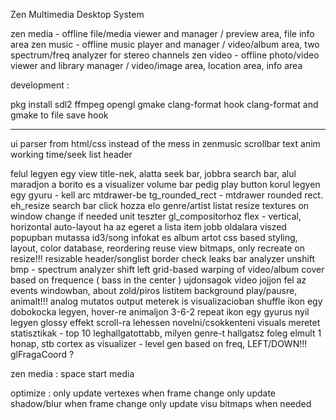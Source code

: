 Zen Multimedia Desktop System

zen media - offline file/media viewer and manager / preview area, file info area
zen music - offline music player and manager / video/album area, two spectrum/freq analyzer for stereo channels
zen video - offline photo/video viewer and library manager / video/image area, location area, info area

development :

pkg install sdl2 ffmpeg opengl gmake clang-format
hook clang-format and gmake to file save hook

---

ui parser from html/css instead of the mess in zenmusic
scrollbar
text anim
working time/seek
list header

felul legyen egy view title-nek, alatta seek bar, jobbra search bar, alul maradjon a borito es a visualizer
volume bar pedig play button korul legyen egy gyuru - kell arc mtdrawer-be
tg_rounded_rect - mtdrawer rounded rect. eh_resize
search bar click hozza elo genre/artist listat
resize textures on window change if needed
unit teszter gl_compositorhoz
flex - vertical, horizontal auto-layout
ha az egeret a lista item jobb oldalara viszed popupban mutassa id3/song infokat es album artot
css based styling, layout, color
database, reordering
reuse view bitmaps, only recreate on resize!!!
resizable header/songlist border
check leaks
bar analyzer
unshift bmp - spectrum analyzer shift left
grid-based warping of video/album cover based on frequence ( bass in the center )
ujdonsagok video jojjon fel az events windowban, about
zold/piros listitem background play/pausre, animalt!!!
analog mutatos output meterek is visualizacioban
shuffle ikon egy dobokocka legyen, hover-re animaljon 3-6-2
repeat ikon egy gyurus nyil legyen
glossy effekt
scroll-ra lehessen novelni/csokkenteni visuals meretet
statisztikak - top 10 leghallgatottabb, milyen genre-t hallgatsz foleg elmult 1 honap, stb
cortex as visualizer - level gen based on freq, LEFT/DOWN!!!
glFragaCoord ?

zen media :
space start media

optimize :
only update vertexes when frame change
only update shadow/blur when frame change
only update visu bitmaps when needed